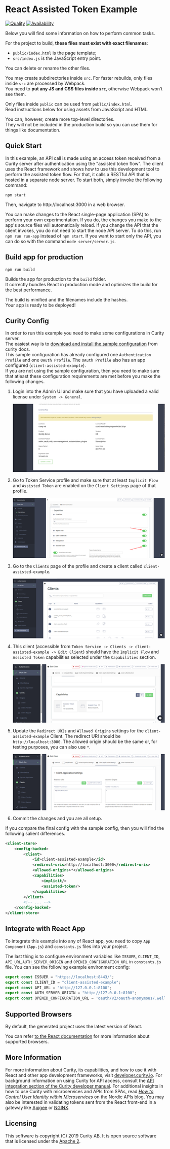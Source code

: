 # React Assisted Token Example

[![Quality](https://curity.io/assets/images/badges/react-js-app-using-assisted-token-flow-quality.svg)](https://curity.io/resources/code-examples/status/)
[![Availability](https://curity.io/assets/images/badges/react-js-app-using-assisted-token-flow-availability.svg)](https://curity.io/resources/code-examples/status/)


Below you will find some information on how to perform common tasks.<br>

For the project to build, **these files must exist with exact filenames**:

* `public/index.html` is the page template;
* `src/index.js` is the JavaScript entry point.

You can delete or rename the other files.

You may create subdirectories inside `src`. For faster rebuilds, only files inside `src` are processed by Webpack.<br>
You need to **put any JS and CSS files inside `src`**, otherwise Webpack won’t see them.

Only files inside `public` can be used from `public/index.html`.<br>
Read instructions below for using assets from JavaScript and HTML.

You can, however, create more top-level directories.<br>
They will not be included in the production build so you can use them for things like documentation.

## Quick Start
In this example, an API call is made using an access token received from a Curity server after authentication using the "assisted token flow".
The client uses the React framework and shows how to use this development tool to perform the assisted token flow.
For that, it calls a RESTful API that is hosted in a separate node server. To start both, simply invoke the following command:

```nodemon
npm start
```

Then, navigate to http://localhost:3000 in a web browser.  

You can make changes to the React single-page application (SPA) to perform your own experimentation. 
If you do, the changes you make to the app's source files will automatically reload. 
If you change the API that the client invokes, you do not need to start the node API server. 
To do this, run `npm run run-app` instead of `npm start`.
If you want to start only the API, you can do so with the command `node server/server.js`.



## Build app for production

```nodemon
npm run build
```

Builds the app for production to the `build` folder.<br>
It correctly bundles React in production mode and optimizes the build for the best performance.

The build is minified and the filenames include the hashes.<br>
Your app is ready to be deployed!


## Curity Config
In order to run this example you need to make some configurations in Curity server.    
The easiest way is to [download and install the sample configuration](https://developer.curity.io/release/4.5.0/configuration-samples) from curity docs.   
This sample configuration has already configured one `Authentication Profile` and one `OAuth Profile`. The `OAuth Profile` also has an app configured (`client-assisted-example`).   
If you are not using the sample configuration, then you need to make sure that atleast these configuration requirements are met before you make the following changes.    


1. Login into the Admin UI and make sure that you have uploaded a valid license under `System -> General`.

   ![image](./docs/images/license.png)
   
2. Go to Token Service profile and make sure that at least `Implicit Flow` and `Assisted Token` are enabled on the `Client Settings` page of that profile.

   ![image](./docs/images/profile-capabilities.png)

3. Go to the `Clients` page of the profile and create a client called `client-assisted-example`.

   ![image](./docs/images/clients.png)

4. This client (accessible from `Token Service -> Clients -> client-assisted-example -> Edit Client`) should have the `Implicit Flow` and `Assisted Token` capabilities selected under the `Capabilities` section.

   ![image](./docs/images/client-capabilities.png)

5. Update the `Redirect URIs` and `Allowed Origins` settings for the `client-assisted-example` Client. The redirect URI should be `http://localhost:3000`. The allowed origin should be the same or, for testing purposes, you can also use `*`.

   ![image](./docs/images/client-application-settings.png)
       
6. Commit the changes and you are all setup.


If you compare the final config with the sample config, then you will find the following salient differences.

```xml
<client-store>
    <config-backed>
        <client>
            <id>client-assisted-example</id>
            <redirect-uris>http://localhost:3000</redirect-uris>
            <allowed-origins>*</allowed-origins>
            <capabilities>
                <implicit/>
                <assisted-token/>
            </capabilities>
        </client>
        <!-- ... -->
    </config-backed>
</client-store>       
```

## Integrate with React App  
To integrate this example into any of React app, you need to copy `App Component` (`App.js`) and `constants.js` files into your project.


The last thing is to configure environment variables like `ISSUER`, `CLIENT_ID`, `API_URL`,`AUTH_SERVER_ORIGIN` and `OPENID_CONFIGURATION_URL` in `constants.js` file.
You can see the following example environment config:

```javascript
export const ISSUER = "https://localhost:8443/";
export const CLIENT_ID = "client-assisted-example";
export const API_URL = "http://127.0.0.1:8100";
export const AUTH_SERVER_ORIGIN = "http://127.0.0.1:8100";
export const OPENID_CONFIGURATION_URL = 'oauth/v2/oauth-anonymous/.well-known/openid-configuration';
```

## Supported Browsers

By default, the generated project uses the latest version of React.

You can refer [to the React documentation](https://reactjs.org/docs/react-dom.html#browser-support) for more information about supported browsers.

## More Information
For more information about Curity, its capabilities, and how to use it with React and other app development frameworks, visit [developer.curity.io](https://developer.curity.io/). For background information on using Curity for API access, consult the [API integration section of the Curity developer manual](https://support.curity.io/docs/4.5.0/developer-guide/api-integration/overview.html). For additional insights in how to use Curity with microservices and APIs from SPAs, read _[How to Control User Identity within Microservices](http://nordicapis.com/how-to-control-user-identity-within-microservices/)_ on the Nordic APIs blog. You may also be interested in validating tokens sent from the React front-end in a gateway like [Apigee](https://developer.curity.io/tutorials/apigee-integration) or [NGINX](https://github.com/curityio/nginx_phantom_token_module). 

## Licensing

This software is copyright (C) 2019 Curity AB. It is open source software that is licensed under the [Apache 2](LICENSE).
